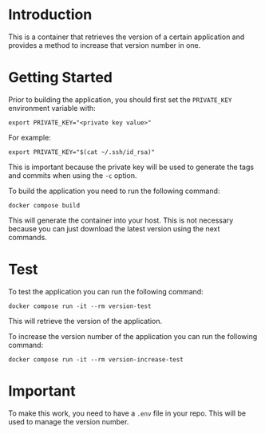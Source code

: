 # Introduction 

This is a container that retrieves the version of a certain application and provides a method to increase that version number in one.

# Getting Started

Prior to building the application, you should first set the `PRIVATE_KEY` environment variable with:

```
export PRIVATE_KEY="<private key value>"
```

For example:

```
export PRIVATE_KEY="$(cat ~/.ssh/id_rsa)"
```

This is important because the private key will be used to generate the tags and commits when using the `-c` option.

To build the application you need to run the following command:

```
docker compose build
```

This will generate the container into your host. This is not necessary because you can just download the latest version using the next commands.

# Test

To test the application you can run the following command:

```
docker compose run -it --rm version-test
```

This will retrieve the version of the application.

To increase the version number of the application you can run the following command:

```
docker compose run -it --rm version-increase-test
```

# Important

To make this work, you need to have a `.env` file in your repo. This will be used to manage the version number.
